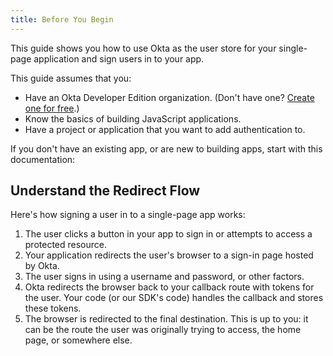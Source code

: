 ```yaml
---
title: Before You Begin
---
```


This guide shows you how to use Okta as the user store for your single-page application and sign users in to your app.

<!-- If you are building a web app that is served by a server framework, see [Sign Users in to Your Web App]. If you are building a mobile app, see [Sign Users in to Your Mobile App]. -->

This guide assumes that you:

* Have an Okta Developer Edition organization. (Don't have one? [Create one for free](https://developer.okta.com/signup).)
* Know the basics of building JavaScript applications.
* Have a project or application that you want to add authentication to.

If you don't have an existing app, or are new to building apps, start with this documentation:

<StackSelector snippet="create-app"/>

## Understand the Redirect Flow

Here's how signing a user in to a single-page app works:

1. The user clicks a button in your app to sign in or attempts to access a protected resource.
2. Your application redirects the user's browser to a sign-in page hosted by Okta.
3. The user signs in using a username and password, or other factors.
4. Okta redirects the browser back to your callback route with tokens for the user. Your code (or our SDK's code) handles the callback and stores these tokens.
5. The browser is redirected to the final destination. This is up to you: it can be the route the user was originally trying to access, the home page, or somewhere else.

<NextSectionLink/>
